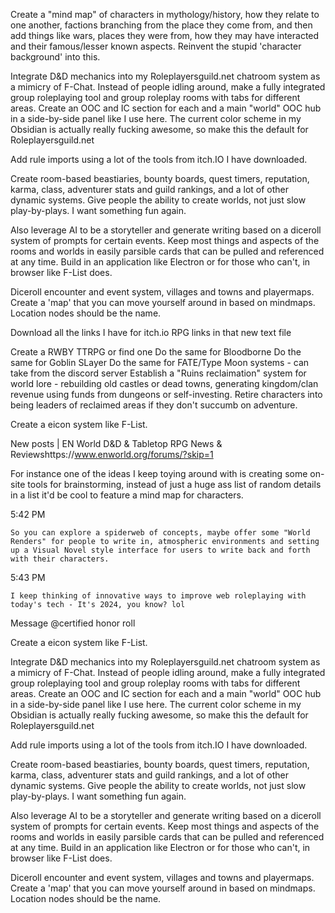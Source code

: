 Create a "mind map" of characters in mythology/history, how they relate to one another, factions branching from the place they come from, and then add things like wars, places they were from, how they may have interacted and their famous/lesser known aspects. Reinvent the stupid 'character background' into this.

Integrate D&D mechanics into my Roleplayersguild.net chatroom system as a mimicry of F-Chat. Instead of people idling around, make a fully integrated group roleplaying tool and group roleplay rooms with tabs for different areas. Create an OOC and IC section for each and a main "world" OOC hub in a side-by-side panel like I use here. The current color scheme in my Obsidian is actually really fucking awesome, so make this the default for Roleplayersguild.net

Add rule imports using a lot of the tools from itch.IO I have downloaded.

Create room-based beastiaries, bounty boards, quest timers, reputation, karma, class, adventurer stats and guild rankings, and a lot of other dynamic systems. Give people the ability to create worlds, not just slow play-by-plays. I want something fun again.

Also leverage AI to be a storyteller and generate writing based on a diceroll system of prompts for certain events. Keep most things and aspects of the rooms and worlds in easily parsible cards that can be pulled and referenced at any time. Build in an application like Electron or for those who can't, in browser like F-List does.

Diceroll encounter and event system, villages and towns and playermaps. Create a 'map' that you can move yourself around in based on mindmaps. Location nodes should be the name.



Download all the links I have for itch.io RPG links in that new text file

Create a RWBY TTRPG or find one
Do the same for Bloodborne
Do the same for Goblin SLayer
Do the same for FATE/Type Moon systems - can take from the discord server
Establish a "Ruins reclaimation" system for world lore - rebuilding old castles or dead towns, generating kingdom/clan revenue using funds from dungeons or self-investing. Retire characters into being leaders of reclaimed areas if they don't succumb on adventure.


Create a eicon system like F-List.

New posts | EN World D&D & Tabletop RPG News & Reviewshttps://www.enworld.org/forums/?skip=1

For instance one of the ideas I keep toying around with is creating some on-site tools for brainstorming, instead of just a huge ass list of random details in a list it'd be cool to feature a mind map for characters.
    
5:42 PM
    
    So you can explore a spiderweb of concepts, maybe offer some "World Renders" for people to write in, atmospheric environments and setting up a Visual Novel style interface for users to write back and forth with their characters.
    
5:43 PM
    
    I keep thinking of innovative ways to improve web roleplaying with today's tech - It's 2024, you know? lol
    

Message @certified honor roll

Create a eicon system like F-List.

Integrate D&D mechanics into my Roleplayersguild.net chatroom system as a mimicry of F-Chat. Instead of people idling around, make a fully integrated group roleplaying tool and group roleplay rooms with tabs for different areas. Create an OOC and IC section for each and a main "world" OOC hub in a side-by-side panel like I use here. The current color scheme in my Obsidian is actually really fucking awesome, so make this the default for Roleplayersguild.net

Add rule imports using a lot of the tools from itch.IO I have downloaded.

Create room-based beastiaries, bounty boards, quest timers, reputation, karma, class, adventurer stats and guild rankings, and a lot of other dynamic systems. Give people the ability to create worlds, not just slow play-by-plays. I want something fun again.

Also leverage AI to be a storyteller and generate writing based on a diceroll system of prompts for certain events. Keep most things and aspects of the rooms and worlds in easily parsible cards that can be pulled and referenced at any time. Build in an application like Electron or for those who can't, in browser like F-List does.

Diceroll encounter and event system, villages and towns and playermaps. Create a 'map' that you can move yourself around in based on mindmaps. Location nodes should be the name.



